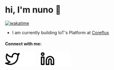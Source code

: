 # hi, I'm nuno 👋

[![wakatime](https://wakatime.com/badge/user/018ddd69-b309-44d7-8898-1aee16f98ff0.svg)](https://wakatime.com/@018ddd69-b309-44d7-8898-1aee16f98ff0)

- I am currently building IoT's Platform at [Coreflux](https://coreflux.org)

#### Connect with me:
[![website](./img/twitter-light.svg)](https://twitter.com/nunomiguelcg#gh-light-mode-only)
[![website](./img/twitter-dark.svg)](https://twitter.com/nunomiguelcg#gh-dark-mode-only)
&nbsp;&nbsp;
[![website](./img/linkedin-light.svg)](https://linkedin.com/in/nunomgoncalves#gh-light-mode-only)
[![website](./img/linkedin-dark.svg)](https://linkedin.com/in/nunomgoncalves#gh-dark-mode-only)
&nbsp;&nbsp;
